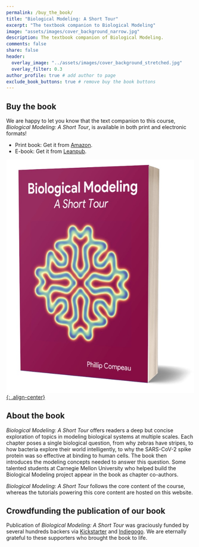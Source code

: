 ```yaml
---
permalink: /buy_the_book/
title: "Biological Modeling: A Short Tour"
excerpt: "The textbook companion to Biological Modeling"
image: "assets/images/cover_background_narrow.jpg"
description: The textbook companion of Biological Modeling.
comments: false
share: false
header:
  overlay_image: "../assets/images/cover_background_stretched.jpg"
  overlay_filter: 0.3
author_profile: true # add author to page
exclude_book_buttons: true # remove buy the book buttons
---
```


## Buy the book

We are happy to let you know that the text companion to this course, *Biological Modeling: A Short Tour*, is available in both print and electronic formats!

* Print book: Get it from <a href="https://www.amazon.com/Biological-Modeling-Short-Phillip-Compeau/dp/B0BT6B2B8W" target="_blank">Amazon</a>.
* E-book: Get it from <a href="https://leanpub.com/biologicalmodeling" target="_blank">Leanpub</a>.

[![image-center](../assets/images/600px/cover_3d_paperback.jpg){: .align-center}](https://www.amazon.com/Biological-Modeling-Short-Phillip-Compeau/dp/B0BT6B2B8W)

## About the book

*Biological Modeling: A Short Tour* offers readers a deep but concise exploration of topics in modeling biological systems at multiple scales. Each chapter poses a single biological question, from why zebras have stripes, to how bacteria explore their world intelligently, to why the SARS-CoV-2 spike protein was so effective at binding to human cells. The book then introduces the modeling concepts needed to answer this question. Some talented students at Carnegie Mellon University who helped build the Biological Modeling project appear in the book as chapter co-authors.

*Biological Modeling: A Short Tour* follows the core content of the course, whereas the tutorials powering this core content are hosted on this website.

## Crowdfunding the publication of our book

Publication of *Biological Modeling: A Short Tour* was graciously funded by several hundreds backers via <a href="https://www.kickstarter.com/projects/phillipcompeau/biological-modeling-a-short-tour" target="_blank">Kickstarter</a> and <a href="https://www.indiegogo.com/projects/biological-modeling-a-short-tour" target="_blank">Indiegogo</a>. We are eternally grateful to these supporters who brought the book to life.
